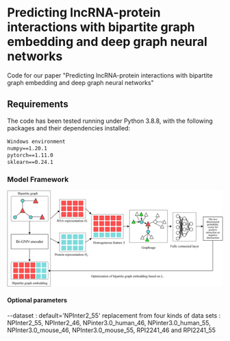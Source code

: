 # Predicting lncRNA-protein interactions with bipartite graph embedding and deep graph neural networks

Code for our paper "Predicting lncRNA-protein interactions with
bipartite graph embedding and deep graph neural
networks"

## Requirements

The code has been tested running under Python 3.8.8, with the following packages and their dependencies installed:

```
Windows environment
numpy==1.20.1
pytorch==1.11.0
sklearn==0.24.1
```
### Model Framework
![The structure of BiHo-GNN](Bi.jpg)


#### Optional parameters
--dataset : default='NPInter2_55' replacement from four kinds of data sets : NPInter2_55, NPInter2_46, NPinter3.0_human_46, NPinter3.0_human_55, NPInter3.0_mouse_46, NPInter3.0_mouse_55, RPI2241_46 and RPI2241_55
